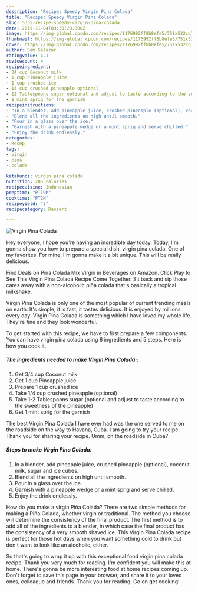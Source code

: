 ```yaml
---
description: "Recipe: Speedy Virgin Pina Colada"
title: "Recipe: Speedy Virgin Pina Colada"
slug: 5335-recipe-speedy-virgin-pina-colada
date: 2019-11-04T03:30:23.380Z
image: https://img-global.cpcdn.com/recipes/1176992ff8b8efe5/751x532cq70/virgin-pina-colada-recipe-main-photo.jpg
thumbnail: https://img-global.cpcdn.com/recipes/1176992ff8b8efe5/751x532cq70/virgin-pina-colada-recipe-main-photo.jpg
cover: https://img-global.cpcdn.com/recipes/1176992ff8b8efe5/751x532cq70/virgin-pina-colada-recipe-main-photo.jpg
author: Sam Salazar
ratingvalue: 4.1
reviewcount: 4
recipeingredient:
- 34 cup Coconut milk
- 1 cup Pineapple juice
- 1 cup crushed ice
- 14 cup crushed pineapple optional
- 12 Tablespoons sugar optional and adjust to taste according to the sweetness of the pineapple
- 1 mint sprig for the garnish
recipeinstructions:
- "In a blender, add pineapple juice, crushed pineapple (optional), coconut milk, sugar and ice cubes."
- "Blend all the ingredients on high until smooth."
- "Pour in a glass over the ice."
- "Garnish with a pineapple wedge or a mint sprig and serve chilled."
- "Enjoy the drink endlessly."
categories:
- Resep
tags:
- virgin
- pina
- colada

katakunci: virgin pina colada
nutrition: 205 calories
recipecuisine: Indonesian
preptime: "PT19M"
cooktime: "PT2H"
recipeyield: "3"
recipecategory: Dessert

---
```



![Virgin Pina Colada](https://img-global.cpcdn.com/recipes/1176992ff8b8efe5/751x532cq70/virgin-pina-colada-recipe-main-photo.jpg)

Hey everyone, I hope you're having an incredible day today. Today, I'm gonna show you how to prepare a special dish, virgin pina colada. One of my favorites. For mine, I'm gonna make it a bit unique. This will be really delicious.

Find Deals on Pina Colada Mix Virgin in Beverages on Amazon. Click Play to See This Virgin Pina Colada Recipe Come Together. Sit back and sip those cares away with a non-alcoholic piña colada that&#39;s basically a tropical milkshake.

Virgin Pina Colada is only one of the most popular of current trending meals on earth. It's simple, it is fast, it tastes delicious. It is enjoyed by millions every day. Virgin Pina Colada is something which I have loved my whole life. They're fine and they look wonderful.


To get started with this recipe, we have to first prepare a few components. You can have virgin pina colada using 6 ingredients and 5 steps. Here is how you cook it.

##### The ingredients needed to make Virgin Pina Colada::

1. Get 3/4 cup Coconut milk
1. Get 1 cup Pineapple juice
1. Prepare 1 cup crushed ice
1. Take 1/4 cup crushed pineapple (optional)
1. Take 1-2 Tablespoons sugar (optional and adjust to taste according to the sweetness of the pineapple)
1. Get 1 mint sprig for the garnish


The best Virgin Pina Colada I have ever had was the one served to me on the roadside on the way to Havana, Cuba. I am going to try your recipe. Thank you for sharing your recipe. Umm, on the roadside in Cuba? 

##### Steps to make Virgin Pina Colada:

1. In a blender, add pineapple juice, crushed pineapple (optional), coconut milk, sugar and ice cubes.
1. Blend all the ingredients on high until smooth.
1. Pour in a glass over the ice.
1. Garnish with a pineapple wedge or a mint sprig and serve chilled.
1. Enjoy the drink endlessly.


How do you make a virgin Piña Colada? There are two simple methods for making a Piña Colada, whether virgin or traditional. The method you choose will determine the consistency of the final product. The first method is to add all of the ingredients to a blender, in which case the final product has the consistency of a very smooth shaved ice. This Virgin Pina Colada recipe is perfect for those hot days when you want something cold to drink but don&#39;t want to look like an alcoholic, either. 

So that's going to wrap it up with this exceptional food virgin pina colada recipe. Thank you very much for reading. I'm confident you will make this at home. There's gonna be more interesting food at home recipes coming up. Don't forget to save this page in your browser, and share it to your loved ones, colleague and friends. Thank you for reading. Go on get cooking!
